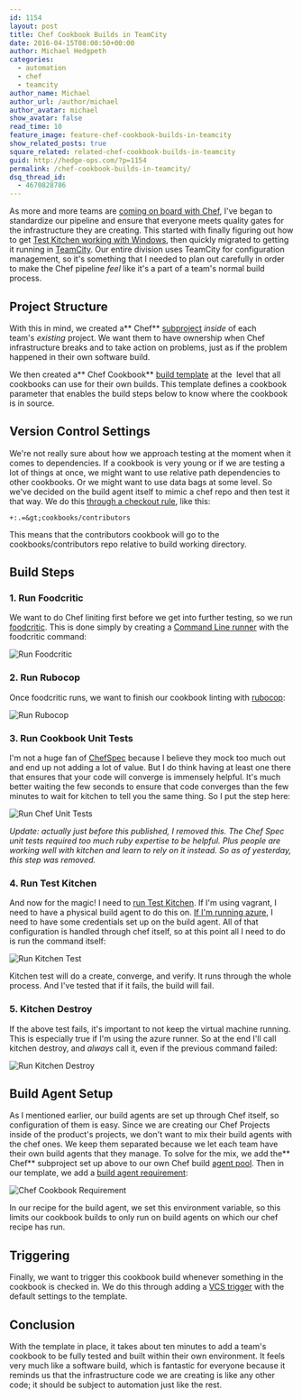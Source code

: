 ```yaml
---
id: 1154
layout: post
title: Chef Cookbook Builds in TeamCity
date: 2016-04-15T08:00:50+00:00
author: Michael Hedgpeth
categories: 
  - automation
  - chef
  - teamcity
author_name: Michael
author_url: /author/michael
author_avatar: michael
show_avatar: false
read_time: 10
feature_image: feature-chef-cookbook-builds-in-teamcity 
show_related_posts: true
square_related: related-chef-cookbook-builds-in-teamcity
guid: http://hedge-ops.com/?p=1154
permalink: /chef-cookbook-builds-in-teamcity/
dsq_thread_id:
  - 4670828786
---
```

As more and more teams are [coming on board with Chef](http://hedge-ops.com/my-advice-for-chef-in-large-corporations/), I've began to standardize our pipeline and ensure that everyone meets quality gates for the infrastructure they are creating. This started with finally figuring out how to get [Test Kitchen working with Windows](http://hedge-ops.com/test-kitchen-required-not-optional/), then quickly migrated to getting it running in [TeamCity](http://hedge-ops.com/christmas-with-russians/). Our entire division uses TeamCity for configuration management, so it's something that I needed to plan out carefully in order to make the Chef pipeline _feel_ like it's a part of a team's normal build process.<!--more-->

## Project Structure

With this in mind, we created a** Chef** [subproject](https://confluence.jetbrains.com/display/TCD9/Creating+and+Editing+Projects) _inside_ of each team's _existing_ project. We want them to have ownership when Chef infrastructure breaks and to take action on problems, just as if the problem happened in their own software build.

We then created a** Chef Cookbook** [build template](https://confluence.jetbrains.com/display/TCD9/Build+Configuration+Template) at the <Root Project> level that all cookbooks can use for their own builds. This template defines a cookbook parameter that enables the build steps below to know where the cookbook is in source.

## Version Control Settings

We're not really sure about how we approach testing at the moment when it comes to dependencies. If a cookbook is very young or if we are testing a lot of things at once, we might want to use relative path dependencies to other cookbooks. Or we might want to use data bags at some level. So we've decided on the build agent itself to mimic a chef repo and then test it that way. We do this [through a checkout rule](https://confluence.jetbrains.com/display/TCD9/Build+Checkout+Directory#BuildCheckoutDirectory-Customcheckoutdirectory), like this:

```
+:.=&gt;cookbooks/contributors
```

This means that the contributors cookbook will go to the cookbooks/contributors repo relative to build working directory.

## Build Steps

### **1. Run Foodcritic**

We want to do Chef liniting first before we get into further testing, so we run [foodcritic](http://www.foodcritic.io/). This is done simply by creating a [Command Line runner](https://confluence.jetbrains.com/display/TCD9/Command+Line) with the foodcritic command:

![Run Foodcritic](/img/post-assets/2016-04-15-chef-cookbook-builds-in-teamcity/run-foodcritic-1.png)

### **2. Run Rubocop**

Once foodcritic runs, we want to finish our cookbook linting with [rubocop](http://batsov.com/rubocop/):

![Run Rubocop](/img/post-assets/2016-04-15-chef-cookbook-builds-in-teamcity/run-rubocop.png)

### **3. Run Cookbook Unit Tests**

I'm not a huge fan of [ChefSpec](https://docs.chef.io/chefspec.html) because I believe they mock too much out and end up not adding a lot of value. But I do think having at least one there that ensures that your code will converge is immensely helpful. It's much better waiting the few seconds to ensure that code converges than the few minutes to wait for kitchen to tell you the same thing. So I put the step here:

![Run Chef Unit Tests](/img/post-assets/2016-04-15-chef-cookbook-builds-in-teamcity/run-chef-unit-tests.png)

_Update: actually just before this published, I removed this. The Chef Spec unit tests required too much ruby expertise to be helpful. Plus people are working well with kitchen and learn to rely on it instead. So as of yesterday, this step was removed._

### **4.** **Run Test Kitchen**

And now for the magic! I need to [run Test Kitchen](http://hedge-ops.com/test-kitchen-required-not-optional/). If I'm using vagrant, I need to have a physical build agent to do this on. [If I'm running azure](http://hedge-ops.com/tutorial-for-test-kitchen-with-azure/), I need to have some credentials set up on the build agent. All of that configuration is handled through chef itself, so at this point all I need to do is run the command itself:

![Run Kitchen Test](/img/post-assets/2016-04-15-chef-cookbook-builds-in-teamcity/run-kitchen-test.png)

Kitchen test will do a create, converge, and verify. It runs through the whole process. And I've tested that if it fails, the build will fail.

### **5. Kitchen Destroy**

If the above test fails, it's important to not keep the virtual machine running. This is especially true if I'm using the azure runner. So at the end I'll call kitchen destroy, and _always_ call it, even if the previous command failed:

![Run Kitchen Destroy](/img/post-assets/2016-04-15-chef-cookbook-builds-in-teamcity/run-kitchen-destroy.png)

## Build Agent Setup

As I mentioned earlier, our build agents are set up through Chef itself, so configuration of them is easy. Since we are creating our Chef Projects inside of the product's projects, we don't want to mix their build agents with the chef ones. We keep them separated because we let each team have their own build agents that they manage. To solve for the mix, we add the** Chef** subproject set up above to our own Chef build [agent pool](https://confluence.jetbrains.com/display/TCD9/Agent+Pools). Then in our template, we add a [build agent requirement](https://confluence.jetbrains.com/display/TCD9/Agent+Requirements):

![Chef Cookbook Requirement](/img/post-assets/2016-04-15-chef-cookbook-builds-in-teamcity/chef-cookbook-requirement.png)

In our recipe for the build agent, we set this environment variable, so this limits our cookbook builds to only run on build agents on which our chef recipe has run.

## Triggering

Finally, we want to trigger this cookbook build whenever something in the cookbook is checked in. We do this through adding a [VCS trigger](https://confluence.jetbrains.com/display/TCD9/Configuring+VCS+Triggers) with the default settings to the template.

## Conclusion

With the template in place, it takes about ten minutes to add a team's cookbook to be fully tested and built within their own environment. It feels very much like a software build, which is fantastic for everyone because it reminds us that the infrastructure code we are creating is like any other code; it should be subject to automation just like the rest.